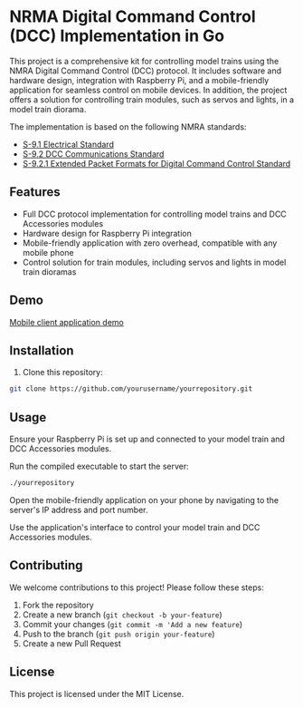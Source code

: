 # NRMA Digital Command Control (DCC) Implementation in Go

This project is a comprehensive kit for controlling model trains using the NMRA Digital Command Control (DCC) protocol. It includes software and hardware design, integration with Raspberry Pi, and a mobile-friendly application for seamless control on mobile devices. In addition, the project offers a solution for controlling train modules, such as servos and lights, in a model train diorama.

The implementation is based on the following NMRA standards:

* [S-9.1 Electrical Standard](https://www.nmra.org/sites/default/files/standards/sandrp/pdf/s-9.1_electrical_standards_for_digital_command_control_2021.pdf)
* [S-9.2 DCC Communications Standard](http://www.nmra.org/sites/default/files/s-92-2004-07.pdf)
* [S-9.2.1 Extended Packet Formats for Digital Command Control Standard](http://www.nmra.org/sites/default/files/s-9.2.1_2012_07.pdf)

## Features

- Full DCC protocol implementation for controlling model trains and DCC Accessories modules
- Hardware design for Raspberry Pi integration
- Mobile-friendly application with zero overhead, compatible with any mobile phone
- Control solution for train modules, including servos and lights in model train dioramas

## Demo
[Mobile client application demo](https://begoonlab.tech/demos/train-commander/demo.index.html) 

## Installation

1. Clone this repository:
```bash
git clone https://github.com/yourusername/yourrepository.git
```

## Usage
Ensure your Raspberry Pi is set up and connected to your model train and DCC Accessories modules.

Run the compiled executable to start the server:

```bash
./yourrepository
```
Open the mobile-friendly application on your phone by navigating to the server's IP address and port number.

Use the application's interface to control your model train and DCC Accessories modules.

## Contributing
We welcome contributions to this project! Please follow these steps:

1. Fork the repository
2. Create a new branch (`git checkout -b your-feature`)
3. Commit your changes (`git commit -m 'Add a new feature`)
4. Push to the branch (`git push origin your-feature`)
5. Create a new Pull Request


## License
This project is licensed under the MIT License.